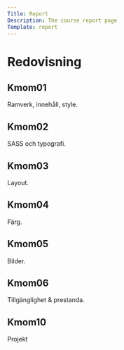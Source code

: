 ```yaml
---
Title: Report
Description: The course report page
Template: report
---
```


Redovisning
==================

<div class="kmom-box">
<div><h2>Kmom01</h2></div>
<p>Ramverk, innehåll, style.</p>
<a href="report/kmom01" aria-label="kmom01"><i class="fas fa-align-justify"></i></a>
</div>

<div class="kmom-box">
<div><h2>Kmom02</h2></div>
<p>SASS och typografi.</p>
<a href="report/kmom02" aria-label="kmom02"><i class="fas fa-align-justify"></i></a>
</div>

<div class="kmom-box">
<div><h2>Kmom03</h2></div>
<p>Layout.</p>
<a href="report/kmom03" aria-label="kmom03"><i class="fas fa-align-justify"></i></a>
</div>

<div class="kmom-box">
<div><h2>Kmom04</h2></div>
<p>Färg.</p>
<a href="report/kmom04" aria-label="kmom04"><i class="fas fa-align-justify"></i></a>
</div>

<div class="kmom-box">
<div><h2>Kmom05</h2></div>
<p>Bilder.</p>
<a href="report/kmom05" aria-label="kmom05"><i class="fas fa-align-justify"></i></a>
</div>

<div class="kmom-box">
<div><h2>Kmom06</h2></div>
<p>Tillgänglighet & prestanda.</p>
<a href="report/kmom06" aria-label="kmom06"><i class="fas fa-align-justify"></i></a>
</div>

<div class="kmom-box project">
<div><h2>Kmom10</h2></div>
<p>Projekt</p>
<a href="report/kmom10" aria-label="kmom06"><i class="fas fa-align-justify"></i></a>
</div>
